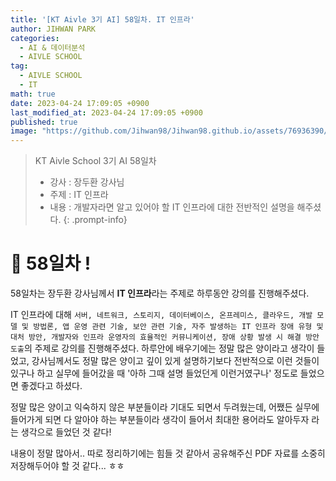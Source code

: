 ```yaml
---
title: '[KT Aivle 3기 AI] 58일차. IT 인프라'
author: JIHWAN PARK
categories:
  - AI & 데이터분석
  - AIVLE SCHOOL
tag:
  - AIVLE SCHOOL
  - IT
math: true
date: 2023-04-24 17:09:05 +0900
last_modified_at: 2023-04-24 17:09:05 +0900
published: true
image: "https://github.com/Jihwan98/Jihwan98.github.io/assets/76936390/6be11e55-36a3-4a86-8e30-d8928f732a0c"
---
```

> KT Aivle School 3기 AI 58일차
> - 강사 : 장두환 강사님
> - 주제 : IT 인프라
> - 내용 : 개발자라면 알고 있어야 할 IT 인프라에 대한 전반적인 설명을 해주셨다.
{: .prompt-info}

# 🌟 58일차 !

58일차는 장두환 강사님께서 **IT 인프라**라는 주제로 하루동안 강의를 진행해주셨다.

IT 인프라에 대해 `서버, 네트워크, 스토리지, 데이터베이스, 온프레미스, 클라우드, 개발 모델 및 방법론, 앱 운영 관련 기술, 보안 관련 기술, 자주 발생하는 IT 인프라 장애 유형 및 대처 방안, 개발자와 인프라 운영자의 효율적인 커뮤니케이션, 장애 상황 발생 시 해결 방안 도출`의 주제로 강의를 진행해주셨다. 하루안에 배우기에는 정말 많은 양이라고 생각이 들었고, 강사님께서도 정말 많은 양이고 깊이 있게 설명하기보다 전반적으로 이런 것들이 있구나 하고 실무에 들어갔을 때 '아하 그때 설명 들었던게 이런거였구나' 정도로 들었으면 좋겠다고 하셨다.

정말 많은 양이고 익숙하지 않은 부분들이라 기대도 되면서 두려웠는데, 어쨌든 실무에 들어가게 되면 다 알아야 하는 부분들이라 생각이 들어서 최대한 용어라도 알아두자 라는 생각으로 들었던 것 같다!

내용이 정말 많아서.. 따로 정리하기에는 힘들 것 같아서 공유해주신 PDF 자료를 소중히 저장해두어야 할 것 같다... ㅎㅎ 